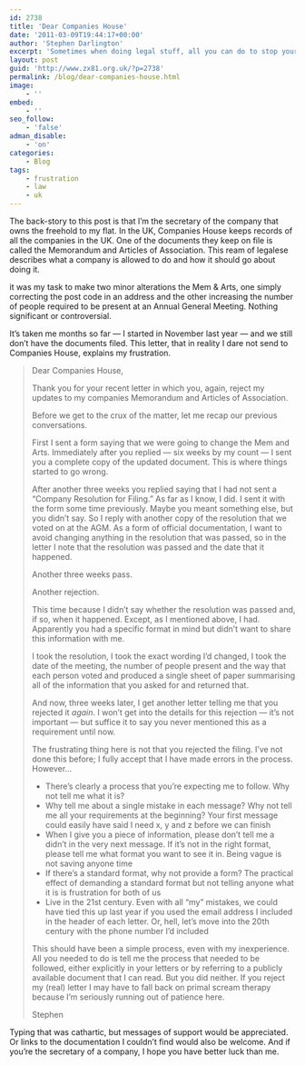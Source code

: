 ```yaml
---
id: 2738
title: 'Dear Companies House'
date: '2011-03-09T19:44:17+00:00'
author: 'Stephen Darlington'
excerpt: 'Sometimes when doing legal stuff, all you can do to stop yourself screaming is to rant.'
layout: post
guid: 'http://www.zx81.org.uk/?p=2738'
permalink: /blog/dear-companies-house.html
image:
    - ''
embed:
    - ''
seo_follow:
    - 'false'
adman_disable:
    - 'on'
categories:
    - Blog
tags:
    - frustration
    - law
    - uk
---
```


The back-story to this post is that I’m the secretary of the company that owns the freehold to my flat. In the UK, Companies House keeps records of all the companies in the UK. One of the documents they keep on file is called the Memorandum and Articles of Association. This ream of legalese describes what a company is allowed to do and how it should go about doing it.

it was my task to make two minor alterations the Mem &amp; Arts, one simply correcting the post code in an address and the other increasing the number of people required to be present at an Annual General Meeting. Nothing significant or controversial.

It’s taken me months so far — I started in November last year — and we still don’t have the documents filed. This letter, that in reality I dare not send to Companies House, explains my frustration.

> Dear Companies House,
> 
> Thank you for your recent letter in which you, again, reject my updates to my companies Memorandum and Articles of Association.
> 
> Before we get to the crux of the matter, let me recap our previous conversations.
> 
> First I sent a form saying that we were going to change the Mem and Arts. Immediately after you replied — six weeks by my count — I sent you a complete copy of the updated document. This is where things started to go wrong.
> 
> After another three weeks you replied saying that I had not sent a “Company Resolution for Filing.” As far as I know, I did. I sent it with the form some time previously. Maybe you meant something else, but you didn’t say. So I reply with another copy of the resolution that we voted on at the AGM. As a form of official documentation, I want to avoid changing anything in the resolution that was passed, so in the letter I note that the resolution was passed and the date that it happened.
> 
> Another three weeks pass.
> 
> Another rejection.
> 
> This time because I didn’t say whether the resolution was passed and, if so, when it happened. Except, as I mentioned above, I had. Apparently you had a specific format in mind but didn’t want to share this information with me.
> 
> I took the resolution, I took the exact wording I’d changed, I took the date of the meeting, the number of people present and the way that each person voted and produced a single sheet of paper summarising all of the information that you asked for and returned that.
> 
> And now, three weeks later, I get another letter telling me that you rejected it *again*. I won’t get into the details for this rejection — it’s not important — but suffice it to say you never mentioned this as a requirement until now.
> 
> The frustrating thing here is not that you rejected the filing. I’ve not done this before; I fully accept that I have made errors in the process. However…
> 
> - There’s clearly a process that you’re expecting me to follow. Why not tell me what it is?
> - Why tell me about a single mistake in each message? Why not tell me all your requirements at the beginning? Your first message could easily have said I need x, y and z before we can finish
> - When I give you a piece of information, please don’t tell me a didn’t in the very next message. If it’s not in the right format, please tell me what format you want to see it in. Being vague is not saving anyone time
> - If there’s a standard format, why not provide a form? The practical effect of demanding a standard format but not telling anyone what it is is frustration for both of us
> - Live in the 21st century. Even with all “my” mistakes, we could have tied this up last year if you used the email address I included in the header of each letter. Or, hell, let’s move into the 20th century with the phone number I’d included
> 
> This should have been a simple process, even with my inexperience. All you needed to do is tell me the process that needed to be followed, either explicitly in your letters or by referring to a publicly available document that I can read. But you did neither. If you reject my (real) letter I may have to fall back on primal scream therapy because I’m seriously running out of patience here.
> 
> Stephen

Typing that was cathartic, but messages of support would be appreciated. Or links to the documentation I couldn’t find would also be welcome. And if you’re the secretary of a company, I hope you have better luck than me.